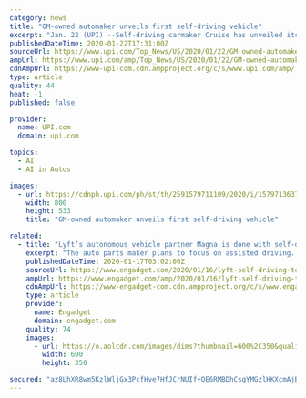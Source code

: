 ```yaml
---
category: news
title: "GM-owned automaker unveils first self-driving vehicle"
excerpt: "Jan. 22 (UPI) --Self-driving carmaker Cruise has unveiled its first autonomous vehicle -- called the Origin -- and said it could be a look at ride-sharing fleets of the future. The Origin was revealed Tuesday in San Francisco after a six-month delay for more testing. Cruise is a subsidiary of General Motors. Cruise said, however, the Origin is ..."
publishedDateTime: 2020-01-22T17:31:00Z
sourceUrl: https://www.upi.com/Top_News/US/2020/01/22/GM-owned-automaker-unveils-first-self-driving-vehicle/2591579711109/
ampUrl: https://www.upi.com/amp/Top_News/US/2020/01/22/GM-owned-automaker-unveils-first-self-driving-vehicle/2591579711109/
cdnAmpUrl: https://www-upi-com.cdn.ampproject.org/c/s/www.upi.com/amp/Top_News/US/2020/01/22/GM-owned-automaker-unveils-first-self-driving-vehicle/2591579711109/
type: article
quality: 44
heat: -1
published: false

provider:
  name: UPI.com
  domain: upi.com

topics:
  - AI
  - AI in Autos

images:
  - url: https://cdnph.upi.com/ph/st/th/2591579711109/2020/i/15797136375931/v1.5/GM-owned-automaker-unveils-first-self-driving-vehicle.jpg?lg=2
    width: 800
    height: 533
    title: "GM-owned automaker unveils first self-driving vehicle"

related:
  - title: "Lyft’s autonomous vehicle partner Magna is done with self-driving tech"
    excerpt: "The auto parts maker plans to focus on assisted driving. Two years after teaming up with Lyft to collaborate on self-driving technology, Magna said that partnership's coming to an end. The auto parts maker plans to focus on assisted driving products, instead of fully autonomous tech. Magna isn't fully severing ties with Lyft, in which it ..."
    publishedDateTime: 2020-01-17T03:02:00Z
    sourceUrl: https://www.engadget.com/2020/01/16/lyft-self-driving-tech-partnership-ending-magna/
    ampUrl: https://www.engadget.com/amp/2020/01/16/lyft-self-driving-tech-partnership-ending-magna/
    cdnAmpUrl: https://www-engadget-com.cdn.ampproject.org/c/s/www.engadget.com/amp/2020/01/16/lyft-self-driving-tech-partnership-ending-magna/
    type: article
    provider:
      name: Engadget
      domain: engadget.com
    quality: 74
    images:
      - url: https://o.aolcdn.com/images/dims?thumbnail=600%2C350&quality=80&image_uri=https%3A%2F%2Fo.aolcdn.com%2Fimages%2Fdims%3Fcrop%3D6331%252C4223%252C0%252C0%26quality%3D85%26format%3Djpg%26resize%3D1600%252C1067%26image_uri%3Dhttps%253A%252F%252Fs.yimg.com%252Fos%252Fcreatr-images%252F2020-01%252F2fa83510-38aa-11ea-bdab-ba516203e818%26client%3Da1acac3e1b3290917d92%26signature%3D740de19c4f087efeacd976980dcbc932d65cf18a&client=amp-blogside-v2&signature=c1e264aaff1ea7ffa94e2fcf1c60d9746caa91d2
        width: 600
        height: 350

secured: "az8LhXR8wm5KzlWljGx3PcfHve7HfJCrNUIf+OE6RMBDhCsqYMGzlHKXcmAjBZgBFU7QkK8AaNzGw6nVcNe53FumwSskM4gM+mDniWbnVw846gsklQ4es+5qbkmT7QIxBwTZNL/3VmEhSGqY/ZcblD364DKVBep8Bp722oOBx1ek02L52i6+PcojWg9KNwjzD80ToYfnu1IIrwAtPMWviQhvf9mfyyVg4TkjEVQhluHR3eNotn2anJVeje5PaNkO8Ypk2kxgPWTT6Zp3CUxj+9oSbcyU9Y2EXJKY7jxrYP5dq9PECkOagdYduFAuxChdZ1NnsFD6sYGJ/SnFJuLBQuaLnGPkpiYowDWuZorsqe81WLbhOL91PieC+f3yVFoAnXQglh0tIWKtEW6y64jPz+QARC8Kh16Cl7o8ZSCBsKOoJKgmN4fcni8n947G7MOIZR7GZMSmdu5SErD0zEj8pA==;jXcjtP9AoDfmn5scVgIyyw=="
---
```


